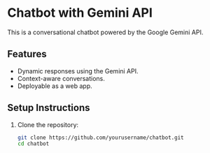 # Chatbot with Gemini API

This is a conversational chatbot powered by the Google Gemini API.

## Features

- Dynamic responses using the Gemini API.
- Context-aware conversations.
- Deployable as a web app.

## Setup Instructions

1. Clone the repository:
   ```bash
   git clone https://github.com/yourusername/chatbot.git
   cd chatbot
